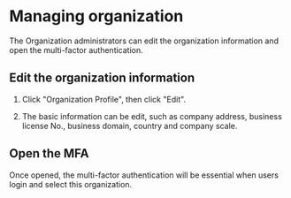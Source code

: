 # Managing organization

The Organization administrators can edit the organization information and open the multi-factor authentication.

## Edit the organization information

1. Click "Organization Profile", then click "Edit".

2. The basic information can be edit, such as company address, business license No., business domain, country and company scale.

## Open the MFA

Once opened, the multi-factor authentication will be essential when users login and select this organization.
